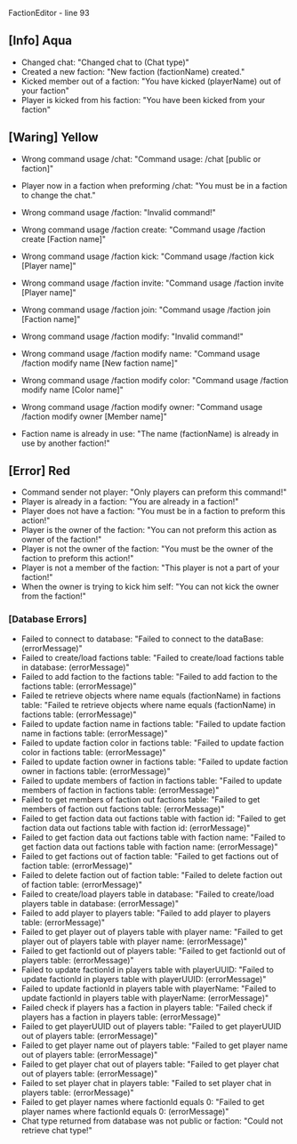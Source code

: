 FactionEditor - line 93
## [Info] Aqua
- Changed chat: "Changed chat to (Chat type)"
- Created a new faction: "New faction (factionName) created."
- Kicked member out of a faction: "You have kicked (playerName) out of your faction"
- Player is kicked from his faction: "You have been kicked from your faction" 

## [Waring] Yellow 

- Wrong command usage /chat: "Command usage: /chat [public or faction]"
- Player now in a faction when preforming /chat: "You must be in a faction to change the chat."
- Wrong command usage /faction: "Invalid command!"
- Wrong command usage /faction create: "Command usage /faction create [Faction name]"
- Wrong command usage /faction kick: "Command usage /faction kick [Player name]"
- Wrong command usage /faction invite: "Command usage /faction invite [Player name]"
- Wrong command usage /faction join: "Command usage /faction join [Faction name]"
- Wrong command usage /faction modify: "Invalid command!"
- Wrong command usage /faction modify name: "Command usage /faction modify name [New faction name]"
- Wrong command usage /faction modify color: "Command usage /faction modify name [Color name]"
- Wrong command usage /faction modify owner: "Command usage /faction modify owner [Member name]"

- Faction name is already in use: "The name (factionName) is already in use by another faction!"

## [Error] Red

- Command sender not player: "Only players can preform this command!"
- Player is already in a faction: "You are already in a faction!"
- Player does not have a faction: "You must be in a faction to preform this action!"
- Player is the owner of the faction: "You can not preform this action as owner of the faction!"
- Player is not the owner of the faction: "You must be the owner of the faction to preform this action!"
- Player is not a member of the faction: "This player is not a part of your faction!"
- When the owner is trying to kick him self: "You can not kick the owner from the faction!"

### [Database Errors]
- Failed to connect to database: "Failed to connect to the dataBase: (errorMessage)"
- Failed to create/load factions table: "Failed to create/load factions table in database: (errorMessage)"
- Failed to add faction to the factions table: "Failed to add faction to the factions table: (errorMessage)" 
- Failed te retrieve objects where name equals (factionName) in factions table: "Failed te retrieve objects where name equals (factionName) in factions table: (errorMessage)"
- Failed to update faction name in factions table: "Failed to update faction name in factions table: (errorMessage)"
- Failed to update faction color in factions table: "Failed to update faction color in factions table: (errorMessage)"
- Failed to update faction owner in factions table: "Failed to update faction owner in factions table: (errorMessage)"
- Failed to update members of faction in factions table: "Failed to update members of faction in factions table: (errorMessage)"
- Failed to get members of faction out factions table: "Failed to get members of faction out factions table: (errorMessage)"
- Failed to get faction data out factions table with faction id: "Failed to get faction data out factions table with faction id: (errorMessage)"
- Failed to get faction data out factions table with faction name: "Failed to get faction data out factions table with faction name: (errorMessage)"
- Failed to get factions out of faction table: "Failed to get factions out of faction table: (errorMessage)"
- Failed to delete faction out of faction table: "Failed to delete faction out of faction table: (errorMessage)"
- Failed to create/load players table in database: "Failed to create/load players table in database: (errorMessage)"
- Failed to add player to players table: "Failed to add player to players table: (errorMessage)"
- Failed to get player out of players table with player name: "Failed to get player out of players table with player name: (errorMessage)"
- Failed to get factionId out of players table: "Failed to get factionId out of players table: (errorMessage)"
- Failed to update factionId in players table with playerUUID: "Failed to update factionId in players table with playerUUID: (errorMessage)"
- Failed to update factionId in players table with playerName: "Failed to update factionId in players table with playerName: (errorMessage)"
- Failed check if players has a faction in players table: "Failed check if players has a faction in players table: (errorMessage)"
- Failed to get playerUUID out of players table: "Failed to get playerUUID out of players table: (errorMessage)"
- Failed to get player name out of players table: "Failed to get player name out of players table: (errorMessage)"
- Failed to get player chat out of players table: "Failed to get player chat out of players table: (errorMessage)"
- Failed to set player chat in players table: "Failed to set player chat in players table: (errorMessage)"
- Failed to get player names where factionId equals 0: "Failed to get player names where factionId equals 0: (errorMessage)"
- Chat type returned from database was not public or faction: "Could not retrieve chat type!"
